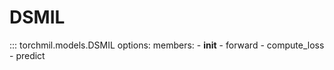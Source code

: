 # DSMIL

::: torchmil.models.DSMIL
    options:
        members:
            - __init__
            - forward
            - compute_loss
            - predict